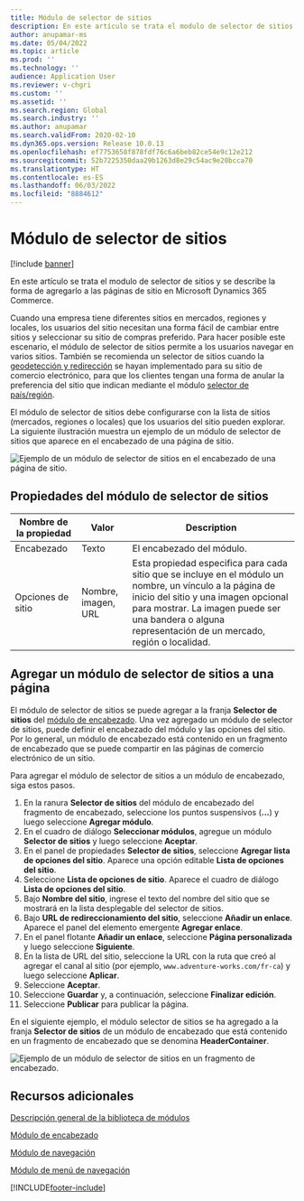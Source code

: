```yaml
---
title: Módulo de selector de sitios
description: En este artículo se trata el modulo de selector de sitios y se describe la forma de agregarlo a las páginas de sitio en Microsoft Dynamics 365 Commerce.
author: anupamar-ms
ms.date: 05/04/2022
ms.topic: article
ms.prod: ''
ms.technology: ''
audience: Application User
ms.reviewer: v-chgri
ms.custom: ''
ms.assetid: ''
ms.search.region: Global
ms.search.industry: ''
ms.author: anupamar
ms.search.validFrom: 2020-02-10
ms.dyn365.ops.version: Release 10.0.13
ms.openlocfilehash: ef7753658f878fdf76c6a6beb82ce54e9c12e212
ms.sourcegitcommit: 52b7225350daa29b1263d8e29c54ac9e20bcca70
ms.translationtype: HT
ms.contentlocale: es-ES
ms.lasthandoff: 06/03/2022
ms.locfileid: "8884612"
---
```

# <a name="site-picker-module"></a>Módulo de selector de sitios

[!include [banner](includes/banner.md)]

En este artículo se trata el modulo de selector de sitios y se describe la forma de agregarlo a las páginas de sitio en Microsoft Dynamics 365 Commerce.

Cuando una empresa tiene diferentes sitios en mercados, regiones y locales, los usuarios del sitio necesitan una forma fácil de cambiar entre sitios y seleccionar su sitio de compras preferido. Para hacer posible este escenario, el módulo de selector de sitios permite a los usuarios navegar en varios sitios. También se recomienda un selector de sitios cuando la [geodetección y redirección](geo-detection-redirection.md) se hayan implementado para su sitio de comercio electrónico, para que los clientes tengan una forma de anular la preferencia del sitio que indican mediante el módulo [selector de país/región](country-region-picker-module.md). 

El módulo de selector de sitios debe configurarse con la lista de sitios (mercados, regiones o locales) que los usuarios del sitio pueden explorar. La siguiente ilustración muestra un ejemplo de un módulo de selector de sitios que aparece en el encabezado de una página de sitio.

![Ejemplo de un módulo de selector de sitios en el encabezado de una página de sitio.](./media/ecommerce-sitepicker.PNG)

## <a name="site-picker-module-properties"></a>Propiedades del módulo de selector de sitios

| Nombre de la propiedad | Valor                 | Description |
|---------------|-----------------------|-------------|
| Encabezado       | Texto                  | El encabezado del módulo. |
| Opciones de sitio  | Nombre, imagen, URL      | Esta propiedad especifica para cada sitio que se incluye en el módulo un nombre, un vínculo a la página de inicio del sitio y una imagen opcional para mostrar. La imagen puede ser una bandera o alguna representación de un mercado, región o localidad. |

## <a name="add-a-site-picker-module-to-a-page"></a>Agregar un módulo de selector de sitios a una página

El módulo de selector de sitios se puede agregar a la franja **Selector de sitios** del [módulo de encabezado](author-header-module.md). Una vez agregado un módulo de selector de sitios, puede definir el encabezado del módulo y las opciones del sitio. Por lo general, un módulo de encabezado está contenido en un fragmento de encabezado que se puede compartir en las páginas de comercio electrónico de un sitio. 

Para agregar el módulo de selector de sitios a un módulo de encabezado, siga estos pasos.

1. En la ranura **Selector de sitios** del módulo de encabezado del fragmento de encabezado, seleccione los puntos suspensivos (**...**) y luego seleccione **Agregar módulo**.
1. En el cuadro de diálogo **Seleccionar módulos**, agregue un módulo **Selector de sitios** y luego seleccione **Aceptar**.
1. En el panel de propiedades **Selector de sitios**, seleccione **Agregar lista de opciones del sitio**. Aparece una opción editable **Lista de opciones del sitio**.
1. Seleccione **Lista de opciones de sitio**. Aparece el cuadro de diálogo **Lista de opciones del sitio**.
1. Bajo **Nombre del sitio**, ingrese el texto del nombre del sitio que se mostrará en la lista desplegable del selector de sitios.
1. Bajo **URL de redireccionamiento del sitio**, seleccione **Añadir un enlace**. Aparece el panel del elemento emergente **Agregar enlace**.
1. En el panel flotante **Añadir un enlace**, seleccione **Página personalizada** y luego seleccione **Siguiente**.
1. En la lista de URL del sitio, seleccione la URL con la ruta que creó al agregar el canal al sitio (por ejemplo, `www.adventure-works.com/fr-ca`) y luego seleccione **Aplicar**.
1. Seleccione **Aceptar**.
1. Seleccione **Guardar** y, a continuación, seleccione **Finalizar edición**.
1. Seleccione **Publicar** para publicar la página.

En el siguiente ejemplo, el módulo selector de sitios se ha agregado a la franja **Selector de sitios** de un módulo de encabezado que está contenido en un fragmento de encabezado que se denomina **HeaderContainer**.

![Ejemplo de un módulo de selector de sitios en un fragmento de encabezado.](./media/ecommerce-sitepicker-2.png)

## <a name="additional-resources"></a>Recursos adicionales

[Descripción general de la biblioteca de módulos](starter-kit-overview.md)

[Módulo de encabezado](author-header-module.md)

[Módulo de navegación](add-breadcrumb.md)

[Módulo de menú de navegación](nav-menu-module.md)


[!INCLUDE[footer-include](../includes/footer-banner.md)]
